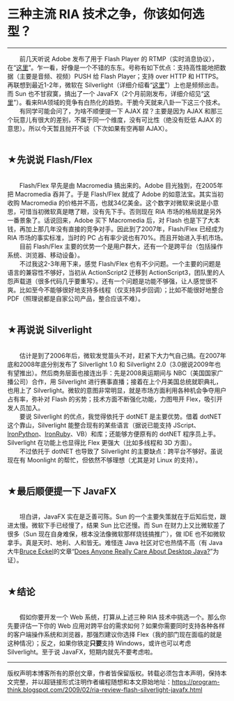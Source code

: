# 三种主流 RIA 技术之争，你该如何选型？ 

-----

<div class="post-body entry-content">
　　前几天听说 Adobe 发布了用于 Flash Player 的 RTMP（实时消息协议），在“<a href="http://www.adobe.com/aboutadobe/pressroom/pressreleases/200901/012009RTMP.html" rel="nofollow" target="_blank">这里</a>”。乍一看，好像是一个不错的东东。号称有如下优点：支持高性能地把数据（主要是音频、视频）PUSH 给 Flash Player；支持 over HTTP 和 HTTPS。再联想到最近1-2年，微软在 Silverlight（详细介绍看“<a href="https://en.wikipedia.org/wiki/Silverlight" rel="nofollow" target="_blank">这里</a>”）上也是频频出击。而 Sun 也不甘寂寞，搞出了一个 JavaFX（2个月前刚发布，详细介绍见“<a href="https://en.wikipedia.org/wiki/JavaFX" rel="nofollow" target="_blank">这里</a>”）。看来RIA领域的竞争有白热化的趋势。干脆今天就来八卦一下这三个技术。<a name="more"></a><br/>
　　有同学可能会问了，为啥不顺便提一下 AJAX 捏？主要是因为 AJAX 和那三个玩意儿有很大的差别，不属于同一个维度，没有可比性（绝没有贬低 AJAX 的意思）。所以今天暂且抛开不谈（下次如果有空再聊 AJAX）。<br/>
<br/>
<h2>★先说说 Flash/Flex</h2><br/>
　　Flash/Flex 早先是由 Macromedia 搞出来的。Adobe 目光独到，在2005年把 Macromedia 吞并了。于是 Flash/Flex 就成了 Adobe 的如意法宝。其实当初收购 Macromedia 的价格并不高，也就34亿美金。这个数字对微软来说是小意思，可惜当初微软真是瞎了眼，没有先下手。否则现在 RIA 市场的格局就是另外一番景象了。话说回来，Adobe 买下 Macromedia 后，对 Flash 也是下了大本钱，再加上那几年没有直接的竞争对手。因此到了2007年，Flash/Flex 已经成为 RIA 市场的事实标准，当时的 PC 占有率少说也有70%。而且开始进入手机市场。<br/>
　　目前 Flash/Flex 主要的优势一个是用户群大，还有一个是跨平台（包括操作系统、浏览器、移动设备）。<br/>
　　不过我这2-3年用下来，感觉 Flash/Flex 也有不少问题。一个主要的问题是语言的兼容性不够好，当初从 ActionScript2 迁移到 ActionScript3，团队里的人怨声载道（很多代码几乎要重写）。还有一个问题是功能不够强，让人感觉很不爽。比如至今不能够很好地支持多线程（仅支持异步回调）；比如不能很好地整合 PDF（照理说都是自家公司产品，整合应该不难）。<br/>
<br/>
<h2>★再说说 Silverlight</h2><br/>
　　估计是到了2006年后，微软发觉苗头不对，赶紧下大力气自己搞。在2007年底和2008年底分别发布了 Silverlight 1.0 和 Silverlight 2.0（3.0据说2009年也有望推出）。然后商务层面也接连出手：先是2008奥运期间与 NBC（美国国家广播公司）合作，用 Silverlight 进行赛事直播；接着在上个月美国总统就职典礼，也用上了 Silverlight。微软的意图非常明显，就是市场方面利用各种机会争夺用户占有率，弥补对 Flash 的劣势；技术方面不断强化功能，力图甩开 Flex，吸引开发人员加入。<br/>
　　要说 Silverlight 的优点，我觉得依托于 dotNET 是主要优势。借着 dotNET 这个靠山，Silverlight 能整合现有的某些语言（据说已能支持 JScript、<a href="https://en.wikipedia.org/wiki/IronPython" rel="nofollow" target="_blank">IronPython</a>、<a href="https://en.wikipedia.org/wiki/IronRuby" rel="nofollow" target="_blank">IronRuby</a>、VB）和库；还能够方便原有的 dotNET 程序员上手。Silverlight 在功能上也显得比 Flex 更强大（比如多线程和 3D 方面）。<br/>
　　不过依托于 dotNET 也导致了 Silverlight 的主要缺点：跨平台不够好。虽说现在有 Moonlight 的帮忙，但依然不够理想（尤其是对 Linux 的支持）。<br/>
<br/>
<h2>★最后顺便提一下 JavaFX</h2><br/>
　　坦白讲，JavaFX 实在是乏善可陈。Sun 的一个主要失策就在于后知后觉，跟进太慢。微软下手已经慢了，结果 Sun 比它还慢。而 Sun 在财力上又比微软差了很多（Sun 现在自身难保，根本没法像微软那样烧钱搞推广），做 IDE 也不如微软拿手。真是天时、地利、人和皆无。难怪连 Java 社区对它也热情不高（有 Java 大牛<a href="https://en.wikipedia.org/wiki/Bruce_Eckel" rel="nofollow" target="_blank">Bruce Eckel</a>的文章“<a href="http://www.artima.com/weblogs/viewpost.jsp?thread=234900" rel="nofollow" target="_blank">Does Anyone Really Care About Desktop Java?</a>”为证）。<br/>
<br/>
<h2>★结论</h2><br/>
　　假如你要开发一个 Web 系统，打算从上述三种 RIA 技术中挑选一个。那么你先要评估一下你的 Web 应用对跨平台的需求如何？如果你需要同时支持各种各样的客户端操作系统和浏览器，那强烈建议你选择 Flex（我的部门现在面临的就是这种情况）；反之，如果你铁定<b>只要</b>支持 Windows，或许也可以考虑 Silverlight。至于说 JavaFX，短期内就先不要考虑啦。
</div>


------------------------------------------------

版权声明本博客所有的原创文章，作者皆保留版权。转载必须包含本声明，保持本文完整，并以超链接形式注明作者编程随想和本文原始地址：https://program-think.blogspot.com/2009/02/ria-review-flash-silverlight-javafx.html
